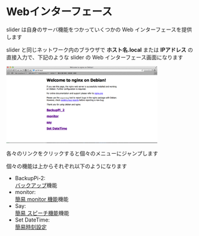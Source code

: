 # Webインターフェース

slider は自身のサーバ機能をつかっていくつかの Web インターフェースを提供します

slider と同じネットワーク内のブラウザで **ホスト名.local** または **IPアドレス** の直接入力で、下記のような slider の Web インターフェース画面になります

<img src="pic/ss.2016-12-29 18.42.41.png" width="80%">

各々のリンクをクリックすると個々のメニューにジャンプします

個々の機能は上からそれぞれ以下のようになります
- BackupPi-2:  
[バックアップ](backup.md)機能
- monitor:  
[簡易 monitor 機能](internal_monitor.md)機能
- Say:  
[簡易 スピーチ機能](speech.md)機能
- Set DateTime:  
[簡易時刻設定](setdatetime.md)			

